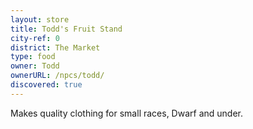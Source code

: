 ```yaml
---
layout: store
title: Todd's Fruit Stand
city-ref: 0
district: The Market
type: food
owner: Todd
ownerURL: /npcs/todd/
discovered: true
---
```

Makes quality clothing for small races, Dwarf and under.
